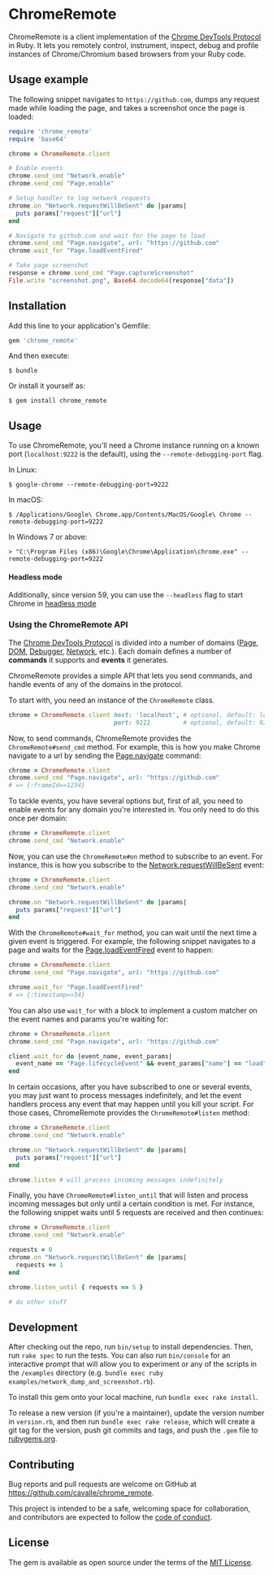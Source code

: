 # ChromeRemote

ChromeRemote is a client implementation of the [Chrome DevTools Protocol][1] in Ruby. It lets you remotely control, instrument, inspect, debug and profile instances of Chrome/Chromium based browsers from your Ruby code.

[1]: https://chromedevtools.github.io/devtools-protocol/

## Usage example

The following snippet navigates to `https://github.com`, dumps any request made while loading the page, and takes a screenshot once the page is loaded:

```ruby
require 'chrome_remote'
require 'base64'

chrome = ChromeRemote.client

# Enable events
chrome.send_cmd "Network.enable"
chrome.send_cmd "Page.enable"

# Setup handler to log network requests
chrome.on "Network.requestWillBeSent" do |params|
  puts params["request"]["url"]
end

# Navigate to github.com and wait for the page to load
chrome.send_cmd "Page.navigate", url: "https://github.com"
chrome.wait_for "Page.loadEventFired"

# Take page screenshot
response = chrome.send_cmd "Page.captureScreenshot"
File.write "screenshot.png", Base64.decode64(response["data"])
```

## Installation

Add this line to your application's Gemfile:

```ruby
gem 'chrome_remote'
```

And then execute:

```
$ bundle
```

Or install it yourself as:

```
$ gem install chrome_remote
```

## Usage

To use ChromeRemote, you'll need a Chrome instance running on a known port (`localhost:9222` is the default), using the `--remote-debugging-port` flag.

In Linux:

```
$ google-chrome --remote-debugging-port=9222
```

In macOS:

```
$ /Applications/Google\ Chrome.app/Contents/MacOS/Google\ Chrome --remote-debugging-port=9222
```

In Windows 7 or above:

```
> "C:\Program Files (x86)\Google\Chrome\Application\chrome.exe" --remote-debugging-port=9222
```

#### Headless mode

Additionally, since version 59, you can use the `--headless` flag to start Chrome in [headless mode][2]

[2]: https://developers.google.com/web/updates/2017/04/headless-chrome

### Using the ChromeRemote API

The [Chrome DevTools Protocol][1] is divided into a number of domains ([Page][3], [DOM][4], [Debugger][5], [Network][6], etc.). Each domain defines a number of **commands** it supports and **events** it generates. 

ChromeRemote provides a simple API that lets you send commands, and handle events of any of the domains in the protocol.

To start with, you need an instance of the `ChromeRemote` class.

```ruby
chrome = ChromeRemote.client host: 'localhost', # optional, default: localhost
                             port: 9222         # optional, default: 9222
```

Now, to send commands, ChromeRemote provides the `ChromeRemote#send_cmd` method. For example, this is how you make Chrome navigate to a url by sending the [Page.navigate][7] command:

```ruby
chrome = ChromeRemote.client
chrome.send_cmd "Page.navigate", url: "https://github.com"
# => {:frameId=>1234}
```

To tackle events, you have several options but, first of all, you need to enable events for any domain you're interested in. You only need to do this once per domain:

```ruby
chrome = ChromeRemote.client
chrome.send_cmd "Network.enable"
```

Now, you can use the `ChromeRemote#on` method to subscribe to an event. For instance, this is how you subscribe to the [Network.requestWillBeSent][8] event:

```ruby
chrome = ChromeRemote.client
chrome.send_cmd "Network.enable"

chrome.on "Network.requestWillBeSent" do |params|
  puts params["request"]["url"]
end
```
    
With the `ChromeRemote#wait_for` method, you can wait until the next time a given event is triggered. For example, the following snippet navigates to a page and waits for the [Page.loadEventFired][9] event to happen:

```ruby
chrome = ChromeRemote.client
chrome.send_cmd "Page.navigate", url: "https://github.com"

chrome.wait_for "Page.loadEventFired"
# => {:timestamp=>34}
```

You can also use `wait_for` with a block to implement a custom matcher on the event names and params you're waiting for:

```ruby
chrome = ChromeRemote.client
chrome.send_cmd "Page.navigate", url: "https://github.com"

client.wait_for do |event_name, event_params|
  event_name == "Page.lifecycleEvent" && event_params["name"] == "load"
end
```

In certain occasions, after you have subscribed to one or several events, you may just want to process messages indefinitely, and let the event handlers process any event that may happen until you kill your script. For those cases, ChromeRemote provides the `ChromeRemote#listen` method:

```ruby
chrome = ChromeRemote.client
chrome.send_cmd "Network.enable"

chrome.on "Network.requestWillBeSent" do |params|
  puts params["request"]["url"]
end

chrome.listen # will process incoming messages indefinitely
```

Finally, you have `ChromeRemote#listen_until` that will listen and process incoming messages but only until a certain condition is met. For instance, the following snippet waits until 5 requests are received and then continues:

```ruby
chrome = ChromeRemote.client
chrome.send_cmd "Network.enable"

requests = 0
chrome.on "Network.requestWillBeSent" do |params|
  requests += 1
end

chrome.listen_until { requests == 5 }

# do other stuff
```

[3]: https://chromedevtools.github.io/devtools-protocol/tot/Page/
[4]: https://chromedevtools.github.io/devtools-protocol/tot/DOM/
[5]: https://chromedevtools.github.io/devtools-protocol/tot/Debugger/
[6]: https://chromedevtools.github.io/devtools-protocol/tot/Network/
[7]: https://chromedevtools.github.io/devtools-protocol/tot/Page/#method-navigate
[8]: https://chromedevtools.github.io/devtools-protocol/tot/Network/#event-requestWillBeSent
[9]: https://chromedevtools.github.io/devtools-protocol/tot/Page/#event-loadEventFired

## Development

After checking out the repo, run `bin/setup` to install dependencies. Then, run `rake spec` to run the tests. You can also run `bin/console` for an interactive prompt that will allow you to experiment or any of the scripts in the `/examples` directory (e.g. `bundle exec ruby examples/network_dump_and_screenshot.rb`).

To install this gem onto your local machine, run `bundle exec rake install`. 

To release a new version (if you're a maintainer), update the version number in `version.rb`, and then run `bundle exec rake release`, which will create a git tag for the version, push git commits and tags, and push the `.gem` file to [rubygems.org](https://rubygems.org).

## Contributing

Bug reports and pull requests are welcome on GitHub at https://github.com/cavalle/chrome_remote. 

This project is intended to be a safe, welcoming space for collaboration, and contributors are expected to follow the [code of conduct](https://github.com/cavalle/chrome_remote/blob/master/CODE_OF_CONDUCT.md).

## License

The gem is available as open source under the terms of the [MIT License](http://opensource.org/licenses/MIT).
